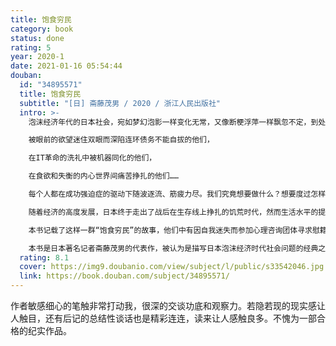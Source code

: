 ```yaml
---
title: 饱食穷民
category: book
status: done
rating: 5
year: 2020-1
date: 2021-01-16 05:54:44
douban:
  id: "34895571"
  title: 饱食穷民
  subtitle: "[日] 斋藤茂男 / 2020 / 浙江人民出版社"
  intro: >-
    泡沫经济年代的日本社会，宛如梦幻泡影一样变化无常，又像断梗浮萍一样飘忽不定，到处充斥着不安的色彩。

    被眼前的欲望迷住双眼而深陷连环债务不能自拔的他们，

    在IT革命的洗礼中被机器同化的他们，

    在食欲和失衡的内心世界间痛苦挣扎的他们……

    每个人都在成功强迫症的驱动下随波逐流、筋疲力尽。我们究竟想要做什么？想要度过怎样的人生？漂泊于饱食时代的新穷困人群，将会走向何方？

    随着经济的高度发展，日本终于走出了战后在生存线上挣扎的饥荒时代，然而生活水平的提高并没有减少人们的焦虑和不安全感，仅仅是从“贫困中的贫困”转变为“繁荣中的贫困”。在这个不再为温饱发愁的新时代依然陷入穷忙和债务缠身的极限状态的人们，被称为“饱食穷民”。他们既是支撑日本经济发展的“企业战士”，又是这个残酷竞争社会的牺牲品。

    本书记载了这样一群“饱食穷民”的故事，他们中有因自我迷失而参加心理咨询团体寻求慰籍的OL、难耐超负荷的工作节奏而人间蒸发的金融从业者、背负贫穷家庭期待而在东京打拼的保险销售者、为了不落人后的生活水准被贷款消费逼入窘境的夫妇……一边是超饱和、让人身心临近崩溃的工作状态，一边是同侪压力和鼓吹消费的宣传导向下的过度购买，表面的经济繁荣背后日本人的阴影，害怕竞争失败而跌入底层的恐慌和不安全感，埋藏在每个“饱食穷民”心中，也预告了即将到来的泡沫经济崩溃的危机。

    本书是日本著名记者斋藤茂男的代表作，被认为是描写日本泡沫经济时代社会问题的经典之作。
  rating: 8.1
  cover: https://img9.doubanio.com/view/subject/l/public/s33542046.jpg
  link: https://book.douban.com/subject/34895571/
---
```


作者敏感细心的笔触非常打动我，很深的交谈功底和观察力。若隐若现的现实感让人触目，还有后记的总结性谈话也是精彩连连，读来让人感触良多。不愧为一部合格的纪实作品。
